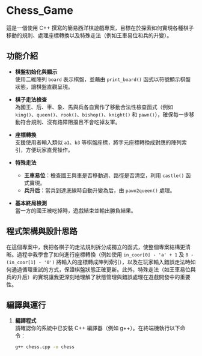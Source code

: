 # Chess_Game

這是一個使用 C++ 撰寫的簡易西洋棋遊戲專案，目標在於探索如何實現各種棋子移動的規則、處理座標轉換以及特殊走法（例如王車易位和兵的升變）。

## 功能介紹

- **棋盤初始化與顯示**  
  使用二維陣列 `board` 表示棋盤，並藉由 `print_board()` 函式以符號顯示棋盤狀態，讓棋盤直觀呈現。

- **棋子走法檢查**  
  為國王、后、車、象、馬與兵各自實作了移動合法性檢查函式（例如 `king()`、`queen()`、`rook()`、`bishop()`、`knight()` 和 `pawn()`），確保每一步移動符合規則、沒有路障阻擋且不會吃掉友軍。

- **座標轉換**  
  支援使用者輸入類似 `a1`、`b3` 等棋盤座標，將字元座標轉換成對應的陣列索引，方便玩家直覺操作。

- **特殊走法**  
  - **王車易位**：檢查國王與車是否移動過、路徑是否清空，利用 `castle()` 函式實現。  
  - **兵升后**：當兵到達底線時自動升變為后，由 `pawn2queen()` 處理。

- **基本終局檢測**  
  當一方的國王被吃掉時，遊戲結束並輸出勝負結果。

## 程式架構與設計思路

在這個專案中，我把各棋子的走法規則拆分成獨立的函式，使整個專案結構更清晰。過程中我學會了如何進行座標轉換（例如使用 `in_coor[0] - 'a' + 1` 及 `8 - (in_coor[1] - '0')` 將輸入的座標轉成陣列索引），以及在玩家輸入錯誤走法時如何通過循環重試的方式，保證棋盤狀態正確更新。此外，特殊走法（如王車易位與兵的升后）的實現讓我更深刻地理解了狀態管理與錯誤處理在遊戲開發中的重要性。

## 編譯與運行

1. **編譯程式**  
   請確認你的系統中已安裝 C++ 編譯器（例如 g++）。在終端機執行以下命令：
   ```bash
   g++ chess.cpp -o chess
